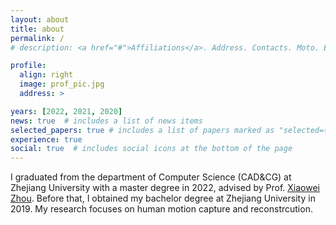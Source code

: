 ```yaml
---
layout: about
title: about
permalink: /
# description: <a href="#">Affiliations</a>. Address. Contacts. Moto. Etc.

profile:
  align: right
  image: prof_pic.jpg
  address: >

years: [2022, 2021, 2020]
news: true  # includes a list of news items
selected_papers: true # includes a list of papers marked as "selected={true}"
experience: true
social: true  # includes social icons at the bottom of the page
---
```


I graduated from the department of Computer Science (CAD&CG) at Zhejiang University with a master degree in 2022, advised by Prof. <a href="https://xzhou.me/">Xiaowei Zhou</a>. Before that, I obtained my bachelor degree at Zhejiang University in 2019. My research focuses on human motion capture and reconstrcution.


